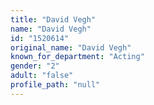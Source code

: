 ```yaml
---
title: "David Vegh"
name: "David Vegh"
id: "1520614"
original_name: "David Vegh"
known_for_department: "Acting"
gender: "2"
adult: "false"
profile_path: "null"
---
```

